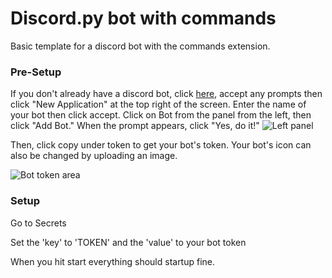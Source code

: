 # Discord.py bot with commands

Basic template for a discord bot with the commands extension.

### Pre-Setup

If you don't already have a discord bot, click [here](https://discordapp.com/developers/), accept any prompts then click "New Application" at the top right of the screen.  Enter the name of your bot then click accept.  Click on Bot from the panel from the left, then click "Add Bot."  When the prompt appears, click "Yes, do it!" 
![Left panel](https://i.imgur.com/hECJYWK.png)

Then, click copy under token to get your bot's token. Your bot's icon can also be changed by uploading an image.

![Bot token area](https://i.imgur.com/da0ktMC.png)

### Setup

Go to Secrets

Set the 'key' to 'TOKEN' and the 'value' to your bot token


When you hit start everything should startup fine.

